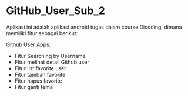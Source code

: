 # GitHub_User_Sub_2

Aplikasi ini adalah aplikasi android tugas dalam course Dicoding, dimana memiliki fitur sebagai berikut: 

Github User Apps:
- Fitur Searching by Username
- Fitur melihat detail Github user
- Fitur list favorite user
- Fitur tambah favorite
- Fitur hapus favorite
- Fitur ganti tema

